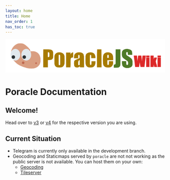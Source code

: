 ```yaml
---
layout: home
title: Home
nav_order: 1
has_toc: true
---
```


![logo](assets/PoracleJSWiki.png)
# Poracle Documentation

## Welcome! 
Head over to [v3](v3) or [v4](v4) for the respective version you are using.

## Current Situation
- Telegram is currently only available in the development branch.
- Geocoding and Staticmaps served by `poracle` are not not working as the public server is not available. You can host them on your own:
    - [Geocoding](https://github.com/mediagis/nominatim-docker)
    - [Tileserver](https://github.com/123FLO321/SwiftTileserverCache)
